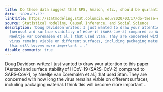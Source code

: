 ```yaml
---
title: Do these data suggest that UPS, Amazon, etc., should be quarantining packages?
date: '2020-03-17'
linkTitle: https://statmodeling.stat.columbia.edu/2020/03/17/do-these-data-suggest-that-ups-amazon-etc-should-be-quarantining-packages/
source: Statistical Modeling, Causal Inference, and Social Science
description: 'Doug Davidson writes: I just wanted to draw your attention to this paper
  [Aerosol and surface stability of HCoV-19 (SARS-CoV-2) compared to SARS-CoV-1, by
  Neeltje van Doremalen et al.] that used Stan. They are concerned with how long the
  virus remains viable on different surfaces, including packaging material. I think
  this will become more important ...'
disable_comments: true
---
```

Doug Davidson writes: I just wanted to draw your attention to this paper [Aerosol and surface stability of HCoV-19 (SARS-CoV-2) compared to SARS-CoV-1, by Neeltje van Doremalen et al.] that used Stan. They are concerned with how long the virus remains viable on different surfaces, including packaging material. I think this will become more important ...